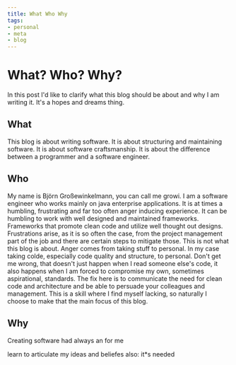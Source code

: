 ```yaml
---
title: What Who Why
tags:
- personal
- meta
- blog
---
```

# What? Who? Why?
In this post I'd like to clarify what this blog should be about and why I am writing it. It's a hopes and dreams thing.

## What
This blog is about writing software. It is about structuring and maintaining software. It is about software craftsmanship. It is about the difference between a programmer and a software engineer.

## Who 
My name is Björn Großewinkelmann, you can call me growi. I am a software engineer who works mainly on java enterprise applications. It is at times a humbling, frustrating and far too often anger inducing experience. 
It can be humbling to work with well designed and maintained frameworks. Frameworks that promote clean code and utilize well thought out designs.
Frustrations arise, as it is so often the case, from the project management part of the job and there are certain steps to mitigate those. This is not what this blog is about.
Anger comes from taking stuff to personal. In my case taking colde, especially code quality and structure, to personal. Don't get me wrong, that doesn't just happen when I read someone else's code, it also happens when I am forced to compromise my own, sometimes aspirational, standards. The fix here is to communicate the need for clean code and architecture and be able to persuade your colleagues and management. This is a skill where I find myself lacking, so naturally I choose to make that the main focus of this blog.

## Why

Creating software had always an   for me 

learn to articulate my ideas and beliefes
also: it*s needed
<!--stackedit_data:
eyJoaXN0b3J5IjpbLTE2NDMxNDYyMjgsMTA1NTk4MTUyNCwyMD
A3NjEwMDg2LC0zMzYwOTg3ODUsMTk4MzgzNTQyNSwtMjAwOTI5
NzAzNywtMTU4NDk2MTE0NywtNDQ0Njk5OTE0LDE0ODE2ODkxMD
MsLTYxMDM3MzQ3OCwtMTA5OTg0MzkyLC01NTEyNTIwMjAsMTk2
MzY1MzE5NCwxMjUxMTQxNDY3LDExMDE0NDUxMzQsLTE2ODk1OD
Q0OTcsLTE3Mzc3MTI3NTEsLTU3NDY1MzY4LDE5MzY3NTU0NDks
LTUwMDQ3NDIzNl19
-->